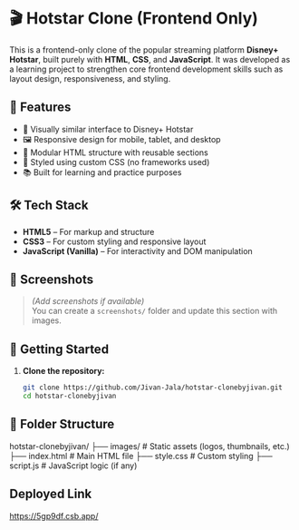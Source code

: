 # 🎬 Hotstar Clone (Frontend Only)

This is a frontend-only clone of the popular streaming platform **Disney+ Hotstar**, built purely with **HTML**, **CSS**, and **JavaScript**. It was developed as a learning project to strengthen core frontend development skills such as layout design, responsiveness, and styling.

## 📌 Features

- 🎨 Visually similar interface to Disney+ Hotstar
- 🖼️ Responsive design for mobile, tablet, and desktop
- 📁 Modular HTML structure with reusable sections
- 💅 Styled using custom CSS (no frameworks used)
- 📚 Built for learning and practice purposes

## 🛠️ Tech Stack

- **HTML5** – For markup and structure
- **CSS3** – For custom styling and responsive layout
- **JavaScript (Vanilla)** – For interactivity and DOM manipulation

## 📸 Screenshots

> *(Add screenshots if available)*  
> You can create a `screenshots/` folder and update this section with images.

## 🚀 Getting Started

1. **Clone the repository:**
   ```bash
   git clone https://github.com/Jivan-Jala/hotstar-clonebyjivan.git
   cd hotstar-clonebyjivan
## 📁 Folder Structure

hotstar-clonebyjivan/
├── images/             # Static assets (logos, thumbnails, etc.)
├── index.html          # Main HTML file
├── style.css           # Custom styling
├── script.js           # JavaScript logic (if any)

## Deployed Link

https://5gp9df.csb.app/
